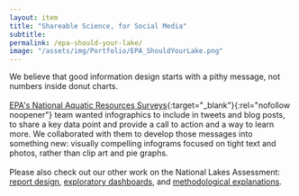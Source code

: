 ```yaml
---
layout: item
title: "Shareable Science, for Social Media"
subtitle: 
permalink: /epa-should-your-lake/
image: "/assets/img/Portfolio/EPA_ShouldYourLake.png"
---
```

We believe that good information design starts with a pithy message, not numbers inside donut charts.
<br><br>
[EPA's National Aquatic Resources Surveys](https://www.epa.gov/national-aquatic-resource-surveys){:target="_blank"}{:rel="nofollow noopener"} team wanted infographics to include in tweets and blog posts, to share a key data point and provide a call to action and a way to learn more. We collaborated with them to develop those messages into something new:  visually compelling infograms focused on tight text and photos, rather than clip art and pie graphs.  
<br>
Please also check out our other work on the National Lakes Assessment: [report design](../epa-modern-report-design), [exploratory dashboards](../epa-dashboard), and [methodological explanations](../epa-reference-site).
